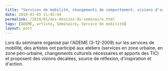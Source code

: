 ```yaml
---
title: "Services de mobilité, changements de comportement, visions d'artistes ..."
date: 2010-01-05 11:45:44
permalink: /2010/01/des-dessins-du-seminaire.html
tags: [ADEME, artiste, Séminaire, Service de mobilité]
layout: post
---
```


<p>Lors du séminaire organisé par l'ADEME (3-12-2009) sur les services de mobilité, des artistes ont participé aux ateliers (services en zone urbaine, en zone péri-urbaine, changements culturels nécessaires et apports des TIC) et proposent des visions décalées, source de réflexion, d'inspiration et d'action.</p> <div></div>
